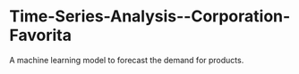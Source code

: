 # Time-Series-Analysis--Corporation-Favorita
A machine learning model to forecast the demand for products.
